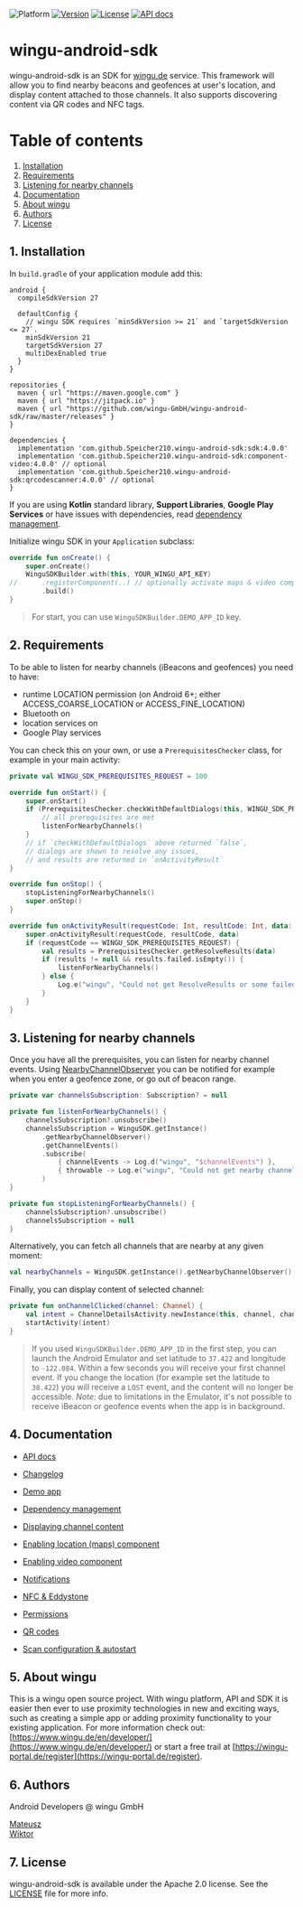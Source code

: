 ![Platform](https://img.shields.io/badge/platform-Android%205.0+-%23A4C639.svg)
[![Version](https://img.shields.io/badge/version-4.0.0-%2346C800.svg)](https://wingu-GmbH.github.io/wingu-android-sdk/CHANGELOG.html)
[![License](https://img.shields.io/badge/license-Apache%202.0-blue.svg)](https://github.com/wingu-GmbH/wingu-android-sdk/blob/master/LICENSE)
[![API docs](https://img.shields.io/badge/API-docs-%2346C800.svg)](https://wingu-GmbH.github.io/wingu-android-sdk/dokka/wingu-android-sdk/)


# wingu-android-sdk

wingu-android-sdk is an SDK for [wingu.de](www.wingu.de) service. This framework will allow you to find nearby beacons and geofences at user's location, and display content attached to those channels. It also supports discovering content via QR codes and NFC tags.

# Table of contents

1. [Installation](#installation)
2. [Requirements](#requirements)
3. [Listening for nearby channels](#listening-nearby-channels)
4. [Documentation](#documentation)
5. [About wingu](#wingu)
6. [Authors](#authors)
7. [License](#license)

<h2 id="installation">1. Installation</h2>

In `build.gradle` of your application module add this:

```
android {
  compileSdkVersion 27

  defaultConfig {
    // wingu SDK requires `minSdkVersion >= 21` and `targetSdkVersion <= 27`.
    minSdkVersion 21
    targetSdkVersion 27
    multiDexEnabled true
  }
}

repositories {
  maven { url "https://maven.google.com" }
  maven { url "https://jitpack.io" }
  maven { url "https://github.com/wingu-GmbH/wingu-android-sdk/raw/master/releases" }
}

dependencies {
  implementation 'com.github.Speicher210.wingu-android-sdk:sdk:4.0.0'
  implementation 'com.github.Speicher210.wingu-android-sdk:component-video:4.0.0' // optional
  implementation 'com.github.Speicher210.wingu-android-sdk:qrcodescanner:4.0.0' // optional
}
```

If you are using __Kotlin__ standard library, __Support Libraries__, __Google Play Services__ or have issues with dependencies, read [dependency management](https://wingu-GmbH.github.io/wingu-android-sdk/dependency-management).

Initialize wingu SDK in your `Application` subclass:

```kotlin
override fun onCreate() {
    super.onCreate()
    WinguSDKBuilder.with(this, YOUR_WINGU_API_KEY)
//      .registerComponent(..) // optionally activate maps & video components
        .build()
}
```

> For start, you can use `WinguSDKBuilder.DEMO_APP_ID` key.

<h2 id="requirements">2. Requirements</h2>

To be able to listen for nearby channels (iBeacons and geofences) you need to have:

- runtime LOCATION permission (on Android 6+; either ACCESS_COARSE_LOCATION or ACCESS_FINE_LOCATION)
- Bluetooth on
- location services on
- Google Play services

You can check this on your own, or use a `PrerequisitesChecker` class, for example in your main activity:

```kotlin
private val WINGU_SDK_PREREQUISITES_REQUEST = 100

override fun onStart() {
    super.onStart()
    if (PrerequisitesChecker.checkWithDefaultDialogs(this, WINGU_SDK_PREREQUISITES_REQUEST)) {
        // all prerequisites are met
        listenForNearbyChannels()
    }
    // if `checkWithDefaultDialogs` above returned `false`,
    // dialogs are shown to resolve any issues,
    // and results are returned in `onActivityResult`
}

override fun onStop() {
    stopListeningForNearbyChannels()
    super.onStop()
}

override fun onActivityResult(requestCode: Int, resultCode: Int, data: Intent?) {
    super.onActivityResult(requestCode, resultCode, data)
    if (requestCode == WINGU_SDK_PREREQUISITES_REQUEST) {
        val results = PrerequisitesChecker.getResolveResults(data)
        if (results != null && results.failed.isEmpty()) {
            listenForNearbyChannels()
        } else {
            Log.e("wingu", "Could not get ResolveResults or some failed")
        }
    }
}
```

<h2 id="listening-nearby-channels">3. Listening for nearby channels</h2>

Once you have all the prerequisites, you can listen for nearby channel events. Using [NearbyChannelObserver](https://wingu-GmbH.github.io/wingu-android-sdk/dokka/wingu-android-sdk/de.wingu.sdk.utils/-nearby-channel-observer/index.html) you can be notified for example when you enter a geofence zone, or go out of beacon range.

```kotlin
private var channelsSubscription: Subscription? = null

private fun listenForNearbyChannels() {
    channelsSubscription?.unsubscribe()
    channelsSubscription = WinguSDK.getInstance()
        .getNearbyChannelObserver()
        .getChannelEvents()
        .subscribe(
            { channelEvents -> Log.d("wingu", "$channelEvents") },
            { throwable -> Log.e("wingu", "Could not get nearby channels", throwable) }
        )
}

private fun stopListeningForNearbyChannels() {
    channelsSubscription?.unsubscribe()
    channelsSubscription = null
}
```

Alternatively, you can fetch all channels that are nearby at any given moment:

```kotlin
val nearbyChannels = WinguSDK.getInstance().getNearbyChannelObserver().getCurrentNearbyChannels()
```

Finally, you can display content of selected channel:

```kotlin
private fun onChannelClicked(channel: Channel) {
    val intent = ChannelDetailsActivity.newInstance(this, channel, channel.name)
    startActivity(intent)
}
```

> If you used `WinguSDKBuilder.DEMO_APP_ID` in the first step, you can launch
> the Android Emulator and set latitude to `37.422` and longitude to `-122.084`.
> Within a few seconds you will receive your first channel event.
> If you change the location (for example set the latitude to `38.422`) you will receive a `LOST` event, and the content will no longer be accessible.
> _Note_: due to limitations in the Emulator, it's not possible to receive iBeacon or geofence events when the app is in background.

<h2 id="documentation">4. Documentation</h2>

- [API docs](https://wingu-GmbH.github.io/wingu-android-sdk/dokka/wingu-android-sdk/)
- [Changelog](https://wingu-GmbH.github.io/wingu-android-sdk/CHANGELOG.html)
- [Demo app](https://github.com/wingu-GmbH/wingu-sdk-android-demoapp)

- [Dependency management](https://wingu-GmbH.github.io/wingu-android-sdk/dependency-management)
- [Displaying channel content](https://wingu-GmbH.github.io/wingu-android-sdk/displaying-channel-content)
- [Enabling location (maps) component](https://wingu-GmbH.github.io/wingu-android-sdk/location-component)
- [Enabling video component](https://wingu-GmbH.github.io/wingu-android-sdk/video-component)
- [Notifications](https://wingu-GmbH.github.io/wingu-android-sdk/notifications)
- [NFC & Eddystone](https://wingu-GmbH.github.io/wingu-android-sdk/nfc-eddystone)
- [Permissions](https://wingu-GmbH.github.io/wingu-android-sdk/permissions)
- [QR codes](https://wingu-GmbH.github.io/wingu-android-sdk/qr-codes)
- [Scan configuration & autostart](https://wingu-GmbH.github.io/wingu-android-sdk/scan-configuration)

<h2 id="wingu">5. About wingu</h2>

This is a wingu open source project. With wingu platform, API and SDK it is easier then ever to use proximity technologies in new and exciting ways, such as creating a simple app or adding proximity functionality to your existing application. For more information check out: [https://www.wingu.de/en/developer/](https://www.wingu.de/en/developer/) or start a free trail at [https://wingu-portal.de/register](https://wingu-portal.de/register).

<h2 id="authors">6. Authors</h2>

Android Developers @ wingu GmbH

[Mateusz](https://github.com/armatys)  
[Wiktor](https://github.com/wingu-wiktor)

<h2 id="license">7. License</h2>

wingu-android-sdk is available under the Apache 2.0 license. See the [LICENSE](https://github.com/wingu-GmbH/wingu-android-sdk/blob/master/LICENSE) file for more info.
